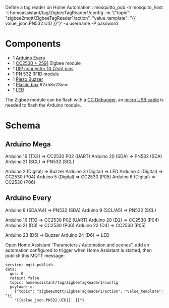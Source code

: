 Define a tag reader on Home Automation :
mosquitto_pub -h mosquito_host -t homeassistant/tag/ZigbeeTagReader1/config -m '{"topic": "zigbee2mqtt/ZigbeeTagReader1/action", "value_template": "{{ value_json.PN532.UID }}"}' -u username -P password

# Components


- 1 [Arduino Every](https://store.arduino.cc/products/arduino-nano-every)
- 1 [CC2530 + 2591](https://www.aliexpress.com/item/1005002387334208.html) Zigbee module
- 1 [DIP connector 10 (2x5) pins](https://www.aliexpress.com/item/1005004266492521.html)
- 1 [PN 532](https://www.aliexpress.com/item/32794353925.html) RFID module
- 1 [Piezo Buzzer](https://www.aliexpress.com/item/32948360045.html)
- 1 [Plastic box](https://www.aliexpress.com/item/1005002656654805.html) 92x58x23mm
- 1 [LED](https://www.aliexpress.com/item/4001192529762.html)



The Zigbee module can be flash with a [CC Debugger](https://www.aliexpress.com/item/32813122315.html), an [micro USB cable](https://www.aliexpress.com/item/1005003645398066.html) is needed to flash the Arduino module.


# Schema

## Arduino Mega

Arduino 16 (TX2) => CC2530 P02 (UART)
Arduino 20 (SDA) => PN532 (SDA)
Arduino 21 (SCL) => PN532 (SCL)

Arduino 2 (Digital) => Buzzer
Arduino 3 (Digital) => LED
Arduino 4 (Digital) => CC2530 (P04)
Arduino 5 (Digital) => CC2530 (P05)
Arduino 6 (Digital) => CC2530 (P06)

## Arduino Every

Arduino 8 (SDA/A4) => PN532 (SDA)
Arduino 9 (SCL/A5) => PN532 (SCL)

Arduino 16 (TX) => CC2530 P02 (UART)
Arduino 20 (D2) => CC2530 (P04)
Arduino 21 (D3) => CC2530 (P06)
Arduino 22 (D4) => CC2530 (P05)

Arduino 23 (D5) => Buzzer
Arduino 24 (D6) => LED

Open Home Assistant "Parameters / Automation and scenes", add an automation configured to trigger when Home Assistant is started, then publish this MQTT message:

```
service: mqtt.publish
data:
  qos: 0
  retain: false
  topic: homeassistant/tag/ZigbeeTagReader1/config
  payload: >-
    {"topic": "zigbee2mqtt/ZigbeeTagReader1/action", "value_template": "{{
    '{{value_json.PN532.UID}}' }}"}
```
